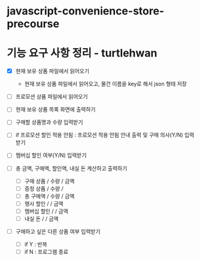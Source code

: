 # javascript-convenience-store-precourse

# 기능 요구 사항 정리 - turtlehwan

- [x] 현재 보유 상품 파일에서 읽어오기
  - 현재 보유 상품 파일에서 읽어오고, 물건 이름을 key로 해서 json 형태 저장
- [ ] 프로모션 상품 파일에서 읽어오기

- [ ] 현재 보유 상품 목록 화면에 출력하기

- [ ] 구매할 상품명과 수량 입력받기

- [ ] if 프로모션 할인 적용 안됨 :
      프로모션 적용 안됨 안내 출력 및 구매 의사(Y/N) 입력받기
- [ ] 멤버십 할인 여부(Y/N) 입력받기

- [ ] 총 금액, 구매액, 할인액, 내실 돈 계산하고 출력하기

  - [ ] 구매 상품 / 수량 / 금액
  - [ ] 증정 상품 / 수량 /
  - [ ] 총 구매액 / 수량 / 금액
  - [ ] 행사 할인 / / 금액
  - [ ] 멤버십 할인 / / 금액
  - [ ] 내실 돈 / / 금액

- [ ] 구매하고 싶은 다른 상품 여부 입력받기
  - [ ] if Y : 반복
  - [ ] if N : 프로그램 종료
